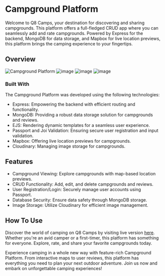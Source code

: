 # Campground Platform

Welcome to Q8 Camps, your destination for discovering and sharing campgrounds. This platform offers a full-fledged CRUD app where you can seamlessly add and rate campgrounds. Powered by Express for the backend, MongoDB for data storage, and Mapbox for live location previews, this platform brings the camping experience to your fingertips.

## Overview
![Campground Platform](https://github.com/Kuba-Nowoszynski/Q8Camp/assets/117540841/575d4823-c850-4984-a655-c4d596fc77b6)
![image](https://github.com/Kuba-Nowoszynski/Q8Camp/assets/117540841/1adf68e6-723e-4358-b5c7-d92eb3fb5276)
![image](https://github.com/Kuba-Nowoszynski/Q8Camp/assets/117540841/c9cc1c33-f35b-41e3-a102-99cf619f6d15)
![image](https://github.com/Kuba-Nowoszynski/Q8Camp/assets/117540841/15b214aa-a9aa-4ef3-8de7-488ca0014d8c)



### Built With
The Campground Platform was developed using the following technologies:
- Express: Empowering the backend with efficient routing and functionality.
- MongoDB: Providing a robust data storage solution for campgrounds and reviews.
- EJS: Rendering dynamic templates for a seamless user experience.
- Passport and Joi Validation: Ensuring secure user registration and input validation.
- Mapbox: Offering live location previews for campgrounds.
- Cloudinary: Managing image storage for campgrounds.

## Features
- Campground Viewing: Explore campgrounds with map-based location previews.
- CRUD Functionality: Add, edit, and delete campgrounds and reviews.
- User Registration/Login: Securely manage user accounts using Passport.
- Database Security: Ensure data safety through MongoDB storage.
- Image Storage: Utilize Cloudinary for efficient image management.

## How To Use
Discover the world of camping on Q8 Camps by visiting live version [here](https://q8-camp.onrender.com/). Whether you're an avid camper or a first-timer, this platform has something for everyone. Explore, rate, and share your favorite campgrounds today.

Experience camping in a whole new way with feature-rich Campground Platform. From interactive maps to user reviews, this platform has everything you need to plan your next outdoor adventure. Join us now and embark on unforgettable camping experiences!

